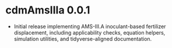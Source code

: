 # cdmAmsIIIa 0.0.1

* Initial release implementing AMS-III.A inoculant-based fertilizer displacement, including applicability checks, equation helpers, simulation utilities, and tidyverse-aligned documentation.
